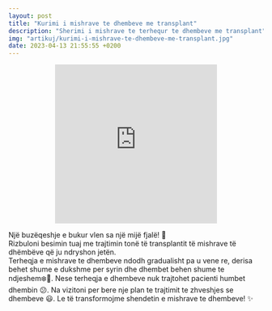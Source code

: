 ```yaml
---
layout: post
title: "Kurimi i mishrave te dhembeve me transplant"
description: "Sherimi i mishrave te terhequr te dhembeve me transplant"
img: "artikuj/kurimi-i-mishrave-te-dhembeve-me-transplant.jpg"
date: 2023-04-13 21:55:55 +0200
---
```

<iframe style="display:block; margin: 0 auto;" width="320" height="315" src="https://www.youtube.com/embed/J82zo3vLB5E" title="YouTube video player" frameborder="0" allow="accelerometer; autoplay; clipboard-write; encrypted-media; gyroscope; picture-in-picture; web-share" allowfullscreen></iframe>
<p>
 Një buzëqeshje e bukur vlen sa një mijë fjalë! 🌟 
<br/>
Rizbuloni besimin tuaj me trajtimin tonë të transplantit të mishrave të dhëmbëve që ju ndryshon jetën. 
<br/>
Terheqja e mishrave te dhembeve ndodh gradualisht pa u vene re, derisa behet shume e dukshme per syrin dhe dhembet behen shume te ndjeshem❄️🥶. Nese terheqja e dhembeve nuk trajtohet pacienti humbet dhembin 😕. Na vizitoni per bere nje plan te trajtimit te zhveshjes se dhembeve 😃. Le të transformojme shendetin e mishrave te dhembeve! ✨
</p>
